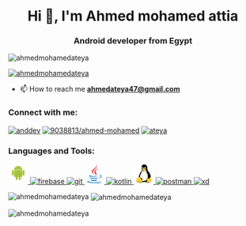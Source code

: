 <h1 align="center">Hi 👋, I'm Ahmed mohamed attia</h1>
<h3 align="center">Android developer from Egypt</h3>

<p align="left"> <img src="https://komarev.com/ghpvc/?username=ahmedmohamedateya&label=Profile%20views&color=0e75b6&style=flat" alt="ahmedmohamedateya" /> </p>

<p align="left"> <a href="https://github.com/ryo-ma/github-profile-trophy"><img src="https://github-profile-trophy.vercel.app/?username=ahmedmohamedateya" alt="ahmedmohamedateya" /></a> </p>


- 📫 How to reach me **ahmedateya47@gmail.com**

<h3 align="left">Connect with me:</h3>
<p align="left">
<a href="https://linkedin.com/in/anddev" target="blank"><img align="center" src="https://raw.githubusercontent.com/rahuldkjain/github-profile-readme-generator/master/src/images/icons/Social/linked-in-alt.svg" alt="anddev" height="30" width="40" /></a>
<a href="https://stackoverflow.com/users/9038813/ahmed-mohamed" target="blank"><img align="center" src="https://raw.githubusercontent.com/rahuldkjain/github-profile-readme-generator/master/src/images/icons/Social/stack-overflow.svg" alt="9038813/ahmed-mohamed" height="30" width="40" /></a>
<a href="https://www.hackerrank.com/ateya" target="blank"><img align="center" src="https://raw.githubusercontent.com/rahuldkjain/github-profile-readme-generator/master/src/images/icons/Social/hackerrank.svg" alt="ateya" height="30" width="40" /></a>
</p>

<h3 align="left">Languages and Tools:</h3>
<p align="left"> <a href="https://developer.android.com" target="_blank" rel="noreferrer"> <img src="https://raw.githubusercontent.com/devicons/devicon/master/icons/android/android-original-wordmark.svg" alt="android" width="40" height="40"/> </a> <a href="https://firebase.google.com/" target="_blank" rel="noreferrer"> <img src="https://www.vectorlogo.zone/logos/firebase/firebase-icon.svg" alt="firebase" width="40" height="40"/> </a> <a href="https://git-scm.com/" target="_blank" rel="noreferrer"> <img src="https://www.vectorlogo.zone/logos/git-scm/git-scm-icon.svg" alt="git" width="40" height="40"/> </a> <a href="https://www.java.com" target="_blank" rel="noreferrer"> <img src="https://raw.githubusercontent.com/devicons/devicon/master/icons/java/java-original.svg" alt="java" width="40" height="40"/> </a> <a href="https://kotlinlang.org" target="_blank" rel="noreferrer"> <img src="https://www.vectorlogo.zone/logos/kotlinlang/kotlinlang-icon.svg" alt="kotlin" width="40" height="40"/> </a> <a href="https://www.linux.org/" target="_blank" rel="noreferrer"> <img src="https://raw.githubusercontent.com/devicons/devicon/master/icons/linux/linux-original.svg" alt="linux" width="40" height="40"/> </a> <a href="https://postman.com" target="_blank" rel="noreferrer"> <img src="https://www.vectorlogo.zone/logos/getpostman/getpostman-icon.svg" alt="postman" width="40" height="40"/> </a> <a href="https://www.adobe.com/products/xd.html" target="_blank" rel="noreferrer"> <img src="https://cdn.worldvectorlogo.com/logos/adobe-xd.svg" alt="xd" width="40" height="40"/> </a> </p>

<p><img align="left" src="https://github-readme-stats.vercel.app/api/top-langs?username=ahmedmohamedateya&show_icons=true&locale=en&layout=compact" alt="ahmedmohamedateya" /></p>

<p>&nbsp;<img align="center" src="https://github-readme-stats.vercel.app/api?username=ahmedmohamedateya&show_icons=true&locale=en" alt="ahmedmohamedateya" /></p>

<p><img align="center" src="https://github-readme-streak-stats.herokuapp.com/?user=ahmedmohamedateya&" alt="ahmedmohamedateya" /></p>
